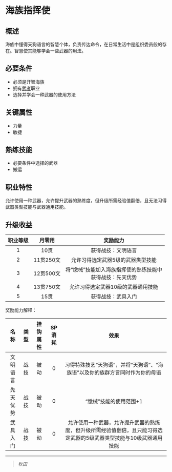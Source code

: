 # 海族指挥使

## 概述

海族中懂得天狗语言的智慧个体，负责传达命令，在日常生活中是组织委员般的存在。智慧使其能够学会一些武器的用法。

## 必要条件

* 必须是开智海族
* 拥有<a href="../../../basicJob/Warrior" target="_blank">武者</a>职业
* 选择并学会一种武器的使用方法

## 关键属性

* 力量
* 敏捷

## 熟练技能

* 必要条件中选择的武器
* 搬运
  
## 职业特性

允许使用一种武器，允许提升武器的熟练度，但升级所需经验值翻倍，且无法习得武器类型技能与武器通用技能。

## 升级收益

职业等级|月零用|奖励能力
:--:|:--:|:--:
1|10贯|获得战技：文明语言
2|11贯250文|允许习得选定武器5级的武器类型技能
3|12贯500文|将“缴械”技能加入海族指挥使的熟练技能中<br>获得战技：先天优势
4|13贯750文|允许习得选定武器10级的武器通用技能
5|15贯|获得战技：武具入门

奖励能力解释：

名称|类型|挂钩属性|SP消耗|效果
:--:|:--:|:--:|:--:|:--:
文明语言|战技|被动|0|习得特殊技艺“天狗语”，并将“天狗语”、“海族语”以及你的族群方言同时作为你的母语
先天优势|战技|被动|0|“缴械”技能的使用范围+1
武具入门|战技|被动|0|允许使用一种武器，允许提升武器的熟练度，但升级所需经验值翻倍，且只能习得选定武器的5级武器类型技能与10级武器通用技能

---

> *秋田*